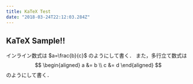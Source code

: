 ```yaml
---
title: KaTeX Test
date: "2018-03-24T22:12:03.284Z"
---
```


## KaTeX Sample!!

インライン数式は $a=\frac{b}{c}$ のようにして書く．
また，多行立て数式は
$$
\begin{aligned}
a &= b \\
c &= d
\end{aligned}
$$
のようにして書く．
